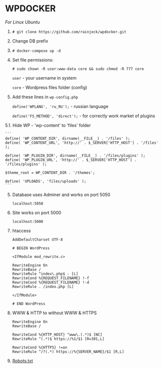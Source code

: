 # WPDOCKER

*For Linux Ubuntu*

1. `# git clone https://github.com/rainjeck/wpdocker.git`

2. Change DB prefix

3. `# docker-compose up -d`

4. Set file permissions:

	`# sudo chown -R user:www-data core && sudo chmod -R 777 core`

	`user` - your username in system

	`core` - Wordpress files folder (config)
	
5. Add these lines in `wp-config.php`
	
	`define('WPLANG', 'ru_RU');` - russian language
	
	`define('FS_METHOD', 'direct');` - for correctly work market of plugins
	
5.1. Hide WP - 'wp-content' to 'files' folder
	
	```
	define( 'WP_CONTENT_DIR', dirname(__FILE__) . '/files' );
	define( 'WP_CONTENT_URL', 'http://' . $_SERVER['HTTP_HOST'] . '/files' );

	define( 'WP_PLUGIN_DIR', dirname(__FILE__) . '/files/plugins' );
	define( 'WP_PLUGIN_URL', 'http://' . $_SERVER['HTTP_HOST'] . '/files/plugins' );

	$theme_root = WP_CONTENT_DIR . '/themes';

	define( 'UPLOADS', 'files/uploads' );
	```	

5. Database uses Adminer and works on port 5050

	`localhost:5050`

6. Site works on port 5000

	`localhost:5000`
	
7. htaccess
	
	```
	AddDefaultCharset UTF-8
	
	# BEGIN WordPress
	
	<IfModule mod_rewrite.c>
	
	RewriteEngine On
	RewriteBase /
	RewriteRule ^index\.php$ - [L]
	RewriteCond %{REQUEST_FILENAME} !-f
	RewriteCond %{REQUEST_FILENAME} !-d
	RewriteRule . /index.php [L]
	
	</IfModule>
	
	# END WordPress
	```
	
8. WWW & HTTP to without WWW & HTTPS
	```
	RewriteEngine On
	RewriteBase /

	RewriteCond %{HTTP_HOST} ^www\.(.*)$ [NC]
	RewriteRule ^(.*)$ https://%1/$1 [R=301,L]

	RewriteCond %{HTTPS} !=on
	RewriteRule ^/?(.*) https://%{SERVER_NAME}/$1 [R,L]
	```
	
9. [Robots.txt](https://gist.github.com/rainjeck/4cadf694438e69db4122d93966b4f49e)
